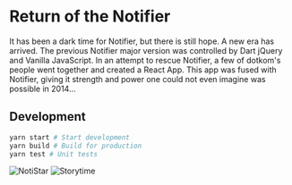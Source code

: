 # Return of the Notifier

It has been a dark time for
Notifier, but there is still
hope. A new era has arrived.
The previous Notifier major version
was controlled by Dart jQuery and
Vanilla JavaScript. In an attempt
to rescue Notifier, a few of
dotkom's people went together
and created a React App. This app
was fused with Notifier, giving
it strength and power one could
not even imagine was possible
in 2014...

## Development

```bash
yarn start # Start development
yarn build # Build for production
yarn test # Unit tests
```

![NotiStar](https://i.imgur.com/i78hOG1.png)
![Storytime](https://i.imgur.com/ZXXFkQM.png)
